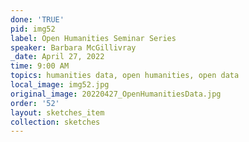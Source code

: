 ```yaml
---
done: 'TRUE'
pid: img52
label: Open Humanities Seminar Series
speaker: Barbara McGillivray
_date: April 27, 2022
time: 9:00 AM
topics: humanities data, open humanities, open data
local_image: img52.jpg
original_image: 20220427_OpenHumanitiesData.jpg
order: '52'
layout: sketches_item
collection: sketches
---
```

